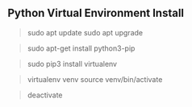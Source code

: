 <h2>Python Virtual Environment Install</h2>

>sudo apt update
>sudo apt upgrade

>sudo apt-get install python3-pip

>sudo pip3 install virtualenv

>virtualenv venv
source venv/bin/activate

>deactivate
